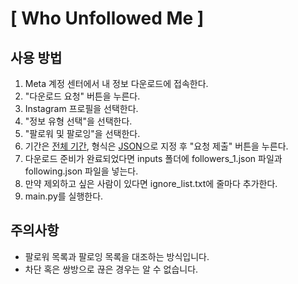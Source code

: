# [ Who Unfollowed Me ]
## 사용 방법

1. Meta 계정 센터에서 내 정보 다운로드에 접속한다.
2. "다운로드 요청" 버튼을 누른다.
3. Instagram 프로필을 선택한다.
4. "정보 유형 선택"을 선택한다.
5. "팔로워 및 팔로잉"을 선택한다.
6. 기간은 <u>전체 기간</u>, 형식은 <u>JSON</u>으로 지정 후 "요청 제출" 버튼을 누른다.
7. 다운로드 준비가 완료되었다면 inputs 폴더에 followers_1.json 파일과 following.json 파일을 넣는다.
8. 만약 제외하고 싶은 사람이 있다면 ignore_list.txt에 줄마다 추가한다.
9. main.py를 실행한다.

## 주의사항
- 팔로워 목록과 팔로잉 목록을 대조하는 방식입니다.
- 차단 혹은 쌍방으로 끊은 경우는 알 수 없습니다.